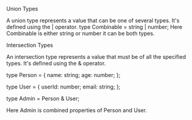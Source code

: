 Union Types

A union type represents a value that can be one of several types. It's defined using the | operator.
type Combinable = string | number;
Here Combinable is either string or number it can be both types.

Intersection Types

An intersection type represents a value that must be of all the specified types. It's defined using the & operator.

type Person = {
name: string;
age: number;
};

type User = {
userId: number;
email: string;
};

type Admin = Person & User;

Here Admin is combined properties of Person and User.
